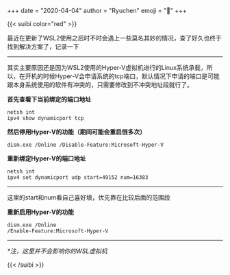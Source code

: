 +++
date = "2020-04-04"
author = "Ryuchen"
emoji = ":dog:"
+++

{{< suibi color="red" >}}
    <p>最近在更新了WSL2使用之后时不时会遇上一些莫名其妙的情况，查了好久也终于找到解决方案了，记录一下</p>
    <hr/>
    <p>其实主要原因还是因为WSL2使用的Hyper-V虚拟机进行的Linux系统承载，所以，在开机的时候Hyper-V会申请系统的tcp端口，默认情况下申请的端口是可能跟本身系统使用的软件有冲突的，只需要修改到不冲突地址段就行了。</p>
    <p><strong>首先查看下当前绑定的端口地址</strong></p>
    <p><code>netsh int ipv4 show dynamicport tcp</code></p>
    <p><strong>然后停用Hyper-V的功能（期间可能会重启很多次）</strong></p>
    <p><code>dism.exe /Online /Disable-Feature:Microsoft-Hyper-V</code></p>
    <p><strong>重新绑定Hyper-V的端口地址</strong></p>
    <p><code>netsh int ipv4 set dynamicport udp start=49152 num=16383</code></p>
    <hr/>
    <p>这里的start和num看自己喜好填，优先靠在比较后面的范围段</p>
    <p><strong>重新启用Hyper-V的功能</strong></p>
    <p><code>dism.exe /Online /Enable-Feature:Microsoft-Hyper-V</code></p>
    <hr/>
    <p><em>*注，这里并不会影响你的WSL虚拟机</em></p>
{{< /suibi >}}